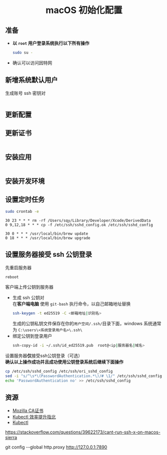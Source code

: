# <center> macOS 初始化配置 </center>


## 准备

- **以 `root` 用户登录系统执行以下所有操作**
  ```sh
  sudo su -
  ```
- 确认可以访问因特网



## 新增系统默认用户


生成账号 ssh 密钥对
```sh
```


## 更新配置



## 更新证书

```sh

```


## 安装应用

```sh

```


## 安装开发环境



## 设置定时任务

```sh
sudo crontab -e
```

```
30 23 * * * rm -rf /Users/sqy/Library/Developer/Xcode/DerivedData
0 9,12,18 * * * cp -f /etc/ssh/sshd_config.ok /etc/ssh/sshd_config

30 0 * * * /usr/local/bin/brew update
0 18 * * * /usr/local/bin/brew upgrade
```


## 设置服务器接受 ssh 公钥登录

先重启服务器
```sh
reboot
```


客户端上传公钥到服务器
- 生成 ssh 公钥对    
  在**客户端电脑** 使用 `git-bash` 执行命令，以自己邮箱地址替换
  ```sh
  ssh-keygen -t ed25519 -C <邮箱地址|识别名>
  ```
  生成的公钥私钥文件保存在你的`用户空间/.ssh/`目录下面，windows 系统通常为
  `C:\users\<系统登录用户名>\.ssh\`
- 绑定公钥到登录用户
  ```sh
  ssh-copy-id -i ~/.ssh/id_ed25519.pub  root@<ip|服务器名|域名>
  ```

设置服务器**仅**接受ssh公钥登录（可选）  
**确认以上操作成功并且成功使用公钥登录系统后继续下面操作**
```sh
cp /etc/ssh/sshd_config /etc/ssh/ori_sshd_config
sed -i "s/^\s*\(PasswordAuthentication.*\)/# \1/" /etc/ssh/sshd_config
echo 'PasswordAuthentication no' >> /etc/ssh/sshd_config
```


## 资源
- [Mozilla CA证书](https://curl.haxx.se/docs/caextract.html) 
- [Kubectl 效率提升指北](https://www.kubernetes.org.cn/5269.html)
- [Kubectl](https://kubernetes.io/docs/tasks/tools/install-kubectl-linux/)




https://stackoverflow.com/questions/39622173/cant-run-ssh-x-on-macos-sierra


git config --global http.proxy http://127.0.0.1:7890

